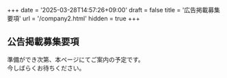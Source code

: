 +++
date = '2025-03-28T14:57:26+09:00'
draft = false
title = '広告掲載募集要項'
url = '/company2.html'
hidden = true
+++

## 公告掲載募集要項
準備ができ次第、本ページにてご案内の予定です。  
今しばらくお待ちください。  

